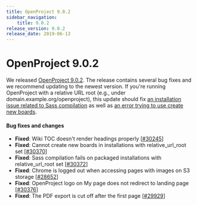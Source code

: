 ```yaml
---
title: OpenProject 9.0.2
sidebar_navigation:
    title: 9.0.2
release_version: 9.0.2
release_date: 2019-06-13
---
```


# OpenProject 9.0.2

We released [OpenProject 9.0.2](https://community.openproject.com/versions/1359).
The release contains several bug fixes and we recommend updating to the newest version. If you're running OpenProject with a relative URL root (e.g., under domain.example.org/openproject), this update should fix [an installation issue related to Sass compilation](https://community.openproject.com/wp/30372) as well as [an error trying to use create new boards](https://community.openproject.com/wp/30370).



#### Bug fixes and changes

- **Fixed**: Wiki TOC doesn't render headings properly [[#30245](https://community.openproject.com/wp/30245)]
- **Fixed**: Cannot create new boards in installations with relative_url_root set [[#30370](https://community.openproject.com/wp/30370)]
- **Fixed**: Sass compilation fails on packaged installations with relative_url_root set [[#30372](https://community.openproject.com/wp/30372)]
- **Fixed**: Chrome is logged out when accessing pages with images on S3 storage [[#28652](https://community.openproject.com/wp/28652)]
- **Fixed**: OpenProject logo on My page does not redirect to landing page [[#30376](https://community.openproject.com/wp/30376)]
- **Fixed**: The PDF export is cut off after the first page [[#29929](https://community.openproject.com/wp/29929)]

